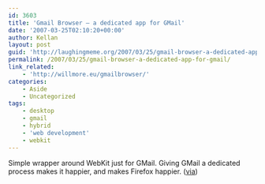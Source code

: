 ```yaml
---
id: 3603
title: 'Gmail Browser – a dedicated app for GMail'
date: '2007-03-25T02:10:20+00:00'
author: Kellan
layout: post
guid: 'http://laughingmeme.org/2007/03/25/gmail-browser-a-dedicated-app-for-gmail/'
permalink: /2007/03/25/gmail-browser-a-dedicated-app-for-gmail/
link_related:
    - 'http://willmore.eu/gmailbrowser/'
categories:
    - Aside
    - Uncategorized
tags:
    - desktop
    - gmail
    - hybrid
    - 'web development'
    - webkit
---
```


Simple wrapper around WebKit just for GMail. Giving GMail a dedicated process makes it happier, and makes Firefox happier. ([via](http://webkit.pbwiki.com/ExistingProjects))